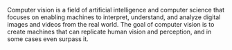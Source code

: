 Computer vision is a field of artificial intelligence and computer science that focuses on enabling machines to interpret, understand, and analyze digital images and videos from the real world. The goal of computer vision is to create machines that can replicate human vision and perception, and in some cases even surpass it.


